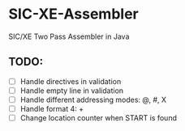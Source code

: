 # SIC-XE-Assembler
SIC/XE Two Pass Assembler in Java

## TODO:
- [ ] Handle directives in validation
- [ ] Handle empty line in validation
- [ ] Handle different addressing modes: @, #, X
- [ ] Handle format 4: +
- [ ] Change location counter when START is found
